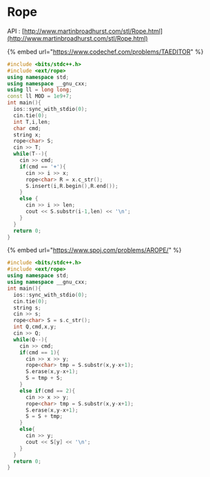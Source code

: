 # Rope

API : [http://www.martinbroadhurst.com/stl/Rope.html](http://www.martinbroadhurst.com/stl/Rope.html)

{% embed url="https://www.codechef.com/problems/TAEDITOR" %}

```cpp
#include <bits/stdc++.h>
#include <ext/rope>
using namespace std;
using namespace __gnu_cxx;
using ll = long long;
const ll MOD = 1e9+7;
int main(){
  ios::sync_with_stdio(0);
  cin.tie(0);
  int T,i,len;
  char cmd;
  string x;
  rope<char> S;
  cin >> T;
  while(T--){
    cin >> cmd;
    if(cmd == '+'){
      cin >> i >> x;
      rope<char> R = x.c_str();
      S.insert(i,R.begin(),R.end());
    }
    else {
      cin >> i >> len;
      cout << S.substr(i-1,len) << '\n';
    }
  }
  return 0;
}
```

{% embed url="https://www.spoj.com/problems/AROPE/" %}

```cpp
#include <bits/stdc++.h>
#include <ext/rope>
using namespace std;
using namespace __gnu_cxx;
int main(){
  ios::sync_with_stdio(0);
  cin.tie(0);
  string s;
  cin >> s;
  rope<char> S = s.c_str();
  int Q,cmd,x,y;
  cin >> Q;
  while(Q--){
    cin >> cmd;
    if(cmd == 1){
      cin >> x >> y;
      rope<char> tmp = S.substr(x,y-x+1);
      S.erase(x,y-x+1);
      S = tmp + S;
    }
    else if(cmd == 2){
      cin >> x >> y;
      rope<char> tmp = S.substr(x,y-x+1);
      S.erase(x,y-x+1);
      S = S + tmp;
    }
    else{
      cin >> y;
      cout << S[y] << '\n';
    }
  }
  return 0;
}
```

